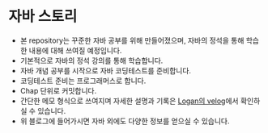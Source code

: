 # 자바 스토리

* 본 repository는 꾸준한 자바 공부를 위해 만들어졌으며, 자바의 정석을 통해 학습한 내용에 대해 쓰여질 예정입니다. <br>
* 기본적으로 자바의 정석 강의를 통해 학습합니다.
* 자바 개념 공부를 시작으로 자바 코딩테스트를 준비합니다.
* 코딩테스트 준비는 프로그래머스로 합니다.
* Chap 단위로 커밋합니다.
* 간단한 메모 형식으로 쓰여지며 자세한 설명과 기록은 [Logan의 velog](https://velog.io/@logandev)에서 확인하실 수 있습니다.
* 위 블로그에 들어가시면 자바 외에도 다양한 정보를 얻으실 수 있습니다.
